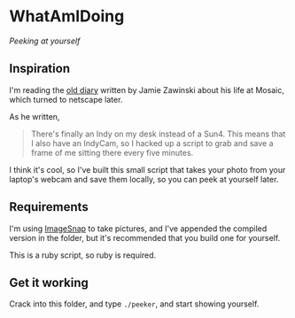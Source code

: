 # WhatAmIDoing
*Peeking at yourself*

## Inspiration
I'm reading the [old diary](http://www.jwz.org/gruntle/nscpdorm.html) written by Jamie Zawinski about his life at Mosaic, which turned to netscape later.

As he written, 

> There's finally an Indy on my desk instead of a Sun4. This means that I also have an IndyCam, so I hacked up a script to grab and save a frame of me sitting there every five minutes. 

I think it's cool, so I've built this small script that takes your photo from your laptop's webcam and save them locally, so you can peek at yourself later.

## Requirements
I'm using [ImageSnap](http://iharder.sourceforge.net/current/macosx/imagesnap/) to take pictures, and I've appended the compiled version in the folder, but it's recommended that you build one for yourself.

This is a ruby script, so ruby is required.

## Get it working
Crack into this folder, and type `./peeker`, and start showing yourself.
